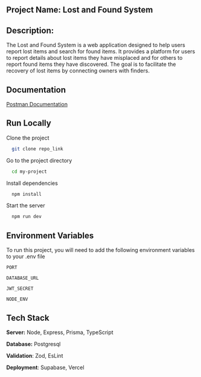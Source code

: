 ## Project Name: Lost and Found System

## Description:

The Lost and Found System is a web application designed to help users report lost items and search for found items. It provides a platform for users to report details about lost items they have misplaced and for others to report found items they have discovered. The goal is to facilitate the recovery of lost items by connecting owners with finders.

## Documentation

[Postman Documentation](https://documenter.getpostman.com/view/31250775/2sA35G534t)

## Run Locally

Clone the project

```bash
  git clone repo_link
```

Go to the project directory

```bash
  cd my-project
```

Install dependencies

```bash
  npm install
```

Start the server

```bash
  npm run dev
```

## Environment Variables

To run this project, you will need to add the following environment variables to your .env file

`PORT`

`DATABASE_URL`

`JWT_SECRET`

`NODE_ENV`

## Tech Stack

**Server:** Node, Express, Prisma, TypeScript

**Database:** Postgresql

**Validation**: Zod, EsLint

**Deployment**: Supabase, Vercel
